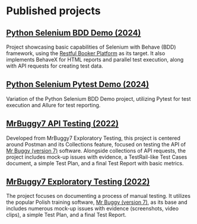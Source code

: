 # Published projects

## [Python Selenium BDD Demo (2024)](https://github.com/swkc95/Python-Selenium-BDD-Demo)
Project showcasing basic capabilities of Selenium with Behave (BDD) framework, using the [Restful Booker Platform](https://automationintesting.online/) as its target. It also implements BehaveX for HTML reports and parallel test execution, along with API requests for creating test data.


## [Python Selenium Pytest Demo (2024)](https://github.com/swkc95/Python-Pytest-Allure-Demo)
Variation of the Python Selenium BDD Demo project, utilizing Pytest for test execution and Allure for test reporting.


## [MrBuggy7 API Testing (2022)](https://github.com/swkc95/MrBuggy7-API-Testing)
Developed from MrBuggy7 Exploratory Testing, this project is centered around Postman and its Collections feature, focused on testing the API of [Mr Buggy (version 7)](http://mrbuggy.pl/mrbuggy7/) software. Alongside collections of API requests, the project includes mock-up issues with evidence, a TestRail-like Test Cases document, a simple Test Plan, and a final Test Report with basic metrics.


## [MrBuggy7 Exploratory Testing (2022)](https://github.com/swkc95/MrBuggy7-Exploratory-Testing)
The project focuses on documenting a process of manual testing. It utilizes the popular Polish training software, [Mr Buggy (version 7)](http://mrbuggy.pl/mrbuggy7/), as its base and includes numerous mock-up issues with evidence (screenshots, video clips), a simple Test Plan, and a final Test Report.
